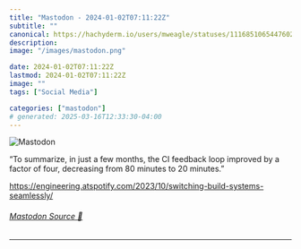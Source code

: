 ```yaml
---
title: "Mastodon - 2024-01-02T07:11:22Z"
subtitle: ""
canonical: https://hachyderm.io/users/mweagle/statuses/111685106544760260
description:
image: "/images/mastodon.png"

date: 2024-01-02T07:11:22Z
lastmod: 2024-01-02T07:11:22Z
image: ""
tags: ["Social Media"]

categories: ["mastodon"]
# generated: 2025-03-16T12:33:30-04:00
---
```

![Mastodon](/images/mastodon.png)

<p>“To summarize, in just a few months, the CI feedback loop improved by a factor of four, decreasing from 80 minutes to 20 minutes.”</p><p><a href="https://engineering.atspotify.com/2023/10/switching-build-systems-seamlessly/" target="_blank" rel="nofollow noopener noreferrer" translate="no"><span class="invisible">https://</span><span class="ellipsis">engineering.atspotify.com/2023</span><span class="invisible">/10/switching-build-systems-seamlessly/</span></a></p>


###### [Mastodon Source 🐘](https://hachyderm.io/@mweagle/111685106544760260)

___
